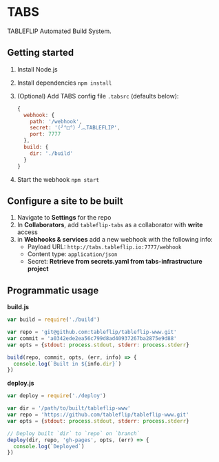 # TABS

TABLEFLIP Automated Build System.

## Getting started

1. Install Node.js
2. Install dependencies `npm install`
3. (Optional) Add TABS config file `.tabsrc` (defaults below):

    ```js
    {
      webhook: {
        path: '/webhook',
        secret: '(╯°□°）╯︵TABLEFLIP',
        port: 7777
      },
      build: {
        dir: './build'
      }
    }
    ```
4. Start the webhook `npm start`

## Configure a site to be built

1. Navigate to **Settings** for the repo
2. In **Collaborators**, add `tableflip-tabs` as a collaborator with **write** access
3. in **Webhooks & services** add a new webhook with the following info:
    * Payload URL: `http://tabs.tableflip.io:7777/webhook`
    * Content type: `application/json`
    * Secret: **Retrieve from secrets.yaml from tabs-infrastructure project**

## Programmatic usage

**build.js**
```js
var build = require('./build')

var repo = 'git@github.com:tableflip/tableflip-www.git'
var commit = 'a0342ede2ea56c799d8ad40937267ba2875e9d88'
var opts = {stdout: process.stdout, stderr: process.stderr}

build(repo, commit, opts, (err, info) => {
  console.log(`Built in ${info.dir}`)
})
```

**deploy.js**
```js
var deploy = require('./deploy')

var dir = '/path/to/built/tableflip-www'
var repo = 'https://github.com/tableflip/tableflip-www.git'
var opts = {stdout: process.stdout, stderr: process.stderr}

// Deploy built `dir` to `repo` on `branch`
deploy(dir, repo, 'gh-pages', opts, (err) => {
  console.log(`Deployed`)
})
```
